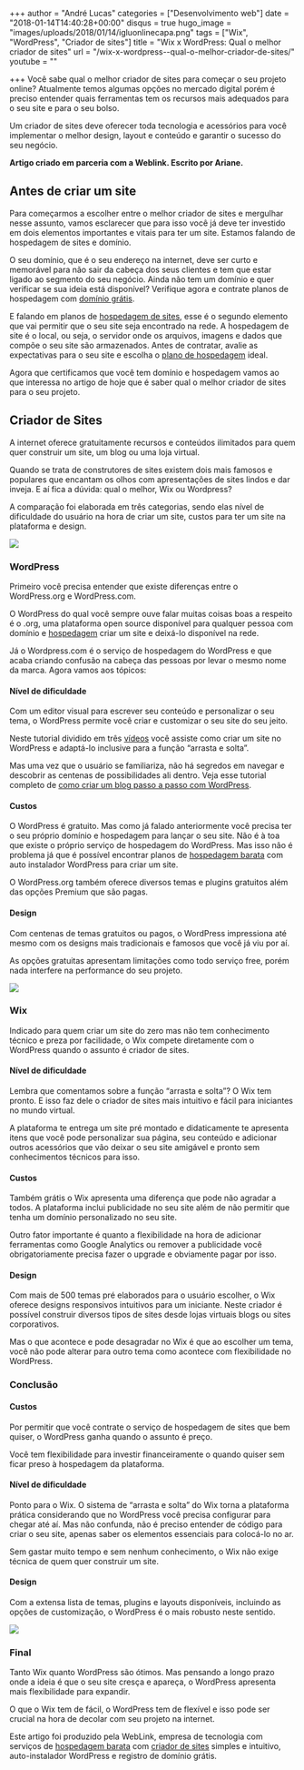 +++
author = "André Lucas"
categories = ["Desenvolvimento web"]
date = "2018-01-14T14:40:28+00:00"
disqus = true
hugo_image = "images/uploads/2018/01/14/igluonlinecapa.png"
tags = ["Wix", "WordPress", "Criador de sites"]
title = "Wix x WordPress: Qual o melhor criador de sites"
url = "/wix-x-wordpress--qual-o-melhor-criador-de-sites/"
youtube = ""

+++
Você sabe qual o melhor criador de sites para começar o seu projeto online? Atualmente temos algumas opções no mercado digital porém é preciso entender quais ferramentas tem os recursos mais adequados para o seu site e para o seu bolso.

Um criador de sites deve oferecer toda tecnologia e acessórios para você implementar o melhor design, layout e conteúdo e garantir o sucesso do seu negócio.

**Artigo criado em parceria com a Weblink. Escrito por Ariane.**

## Antes de criar um site

Para começarmos a escolher entre o melhor criador de sites e mergulhar nesse assunto, vamos esclarecer que para isso você já deve ter investido em dois elementos importantes e vitais para ter um site. Estamos falando de hospedagem de sites e domínio.

O seu domínio, que é o seu endereço na internet, deve ser curto e memorável para não sair da cabeça dos seus clientes e tem que estar ligado ao segmento do seu negócio. Ainda não tem um domínio e quer verificar se sua ideia está disponível? Verifique agora e contrate planos de hospedagem com [domínio grátis](https://www.google.com/url?q=https://www.weblink.com.br/registro-de-dominio-com&sa=D&ust=1515952699518000&usg=AFQjCNFkXzBfDpodmfo5VM9amAFKM3fwQg).

E falando em planos de [hospedagem de sites](https://www.google.com/url?q=https://www.weblink.com.br/&sa=D&ust=1515952699518000&usg=AFQjCNHKLOV8Bj12TLda8p29vuytazUwlA), esse é o segundo elemento que vai permitir que o seu site seja encontrado na rede. A hospedagem de site é o local, ou seja, o servidor onde os arquivos, imagens e dados que compõe o seu site são armazenados. Antes de contratar, avalie as expectativas para o seu site e escolha o [plano de hospedagem](https://www.google.com/url?q=https://www.weblink.com.br/blog/hospedagem-de-sites/dicas-na-contratacao-de-uma-hospedagem/&sa=D&ust=1515952699518000&usg=AFQjCNE8d3o9jDksoVg3KpcLEKJedhkZzg) ideal.

Agora que certificamos que você tem domínio e hospedagem vamos ao que interessa no artigo de hoje que é saber qual o melhor criador de sites para o seu projeto.

## Criador de Sites

A internet oferece gratuitamente recursos e conteúdos ilimitados para quem quer construir um site, um blog ou uma loja virtual.

Quando se trata de construtores de sites existem dois mais famosos e populares que encantam os olhos com apresentações de sites lindos e dar inveja. E aí fica a dúvida: qual o melhor, Wix ou Wordpress?

A comparação foi elaborada em três categorias, sendo elas nível de dificuldade do usuário na hora de criar um site, custos para ter um site na plataforma e design.

![](images/uploads/2018/01/14/igluonlinewordpress.png)

### WordPress

Primeiro você precisa entender que existe diferenças entre o WordPress.org e WordPress.com.

O WordPress do qual você sempre ouve falar muitas coisas boas a respeito é o .org, uma plataforma open source disponível para qualquer pessoa com domínio e [hospedagem](https://www.google.com/url?q=http://weblink.com.br/&sa=D&ust=1515952699520000&usg=AFQjCNGvZMMx1zRo-dCkGpg2N_jz9PBp_w) criar um site e deixá-lo disponível na rede.

Já o Wordpress.com é o serviço de hospedagem do WordPress e que acaba criando confusão na cabeça das pessoas por levar o mesmo nome da marca. Agora vamos aos tópicos:

#### Nível de dificuldade

Com um editor visual para escrever seu conteúdo e personalizar o seu tema, o WordPress permite você criar e customizar o seu site do seu jeito.

Neste tutorial dividido em três [vídeos](https://www.google.com/url?q=https://www.youtube.com/watch?v%3D62KybzJcnDk&sa=D&ust=1515952699521000&usg=AFQjCNEi7pXhpy1UIZXvyS3Gm28uzNp_dA) você assiste como criar um site no WordPress e adaptá-lo inclusive para a função “arrasta e solta”.

Mas uma vez que o usuário se familiariza, não há segredos em navegar e descobrir as centenas de possibilidades ali dentro. Veja esse tutorial completo de [como criar um blog passo a passo com WordPress](https://www.google.com/url?q=https://www.hostinger.com.br/tutoriais/como-criar-blog-wordpress/&sa=D&ust=1515952699521000&usg=AFQjCNGZzcSyyOlwBHfmdOq4j87F0CeNyw).

#### Custos

O WordPress é gratuito. Mas como já falado anteriormente você precisa ter o seu próprio domínio e hospedagem para lançar o seu site. Não é à toa que existe o próprio serviço de hospedagem do WordPress. Mas isso não é problema já que é possível encontrar planos de [hospedagem barata](https://www.google.com/url?q=https://www.weblink.com.br/hospedagem-de-sites&sa=D&ust=1515952699522000&usg=AFQjCNFCx1MmKLzmbkml6V4Vca--KRS4fQ) com auto instalador WordPress para criar um site.

O WordPress.org também oferece diversos temas e plugins gratuitos além das opções Premium que são pagas.

#### Design

Com centenas de temas gratuitos ou pagos, o WordPress impressiona até mesmo com os designs mais tradicionais e famosos que você já viu por aí.

As opções gratuitas apresentam limitações como todo serviço free, porém nada interfere na performance do seu projeto.

![](images/uploads/2018/01/14/igluonlinewix.png)

### Wix

Indicado para quem criar um site do zero mas não tem conhecimento técnico e preza por facilidade, o Wix compete diretamente com o WordPress quando o assunto é criador de sites.

#### Nível de dificuldade

Lembra que comentamos sobre a função “arrasta e solta”? O Wix tem pronto. E isso faz dele o criador de sites mais intuitivo e fácil para iniciantes no mundo virtual.

A plataforma te entrega um site pré montado e didaticamente te apresenta itens que você pode personalizar sua página, seu conteúdo e adicionar outros acessórios que vão deixar o seu site amigável e pronto sem conhecimentos técnicos para isso.

#### Custos

Também grátis o Wix apresenta uma diferença que pode não agradar a todos. A plataforma inclui publicidade no seu site além de não permitir que tenha um domínio personalizado no seu site.

Outro fator importante é quanto a flexibilidade na hora de adicionar ferramentas como Google Analytics ou remover a publicidade você obrigatoriamente precisa fazer o upgrade e obviamente pagar por isso.

#### Design

Com mais de 500 temas pré elaborados para o usuário escolher, o Wix oferece designs responsivos intuitivos para um iniciante. Neste criador é possível construir diversos tipos de sites desde lojas virtuais blogs ou sites corporativos.

Mas o que acontece e pode desagradar no Wix é que ao escolher um tema, você não pode alterar para outro tema como acontece com flexibilidade no WordPress.

### Conclusão

#### Custos

Por permitir que você contrate o serviço de hospedagem de sites que bem quiser, o WordPress ganha quando o assunto é preço.

Você tem flexibilidade para investir financeiramente o quando quiser sem ficar preso à hospedagem da plataforma.

#### Nível de dificuldade

Ponto para o Wix. O sistema de “arrasta e solta” do Wix torna a plataforma prática considerando que no WordPress você precisa configurar para chegar até aí. Mas não confunda, não é preciso entender de código para criar o seu site, apenas saber os elementos essenciais para colocá-lo no ar.

Sem gastar muito tempo e sem nenhum conhecimento, o Wix não exige técnica de quem quer construir um site.

#### Design

Com a extensa lista de temas, plugins e layouts disponíveis, incluindo as opções de customização, o WordPress é o mais robusto neste sentido.

![](images/uploads/2018/01/14/igluonline2.png)

### Final

Tanto Wix quanto WordPress são ótimos. Mas pensando a longo prazo onde a ideia é que o seu site cresça e apareça, o WordPress apresenta mais flexibilidade para expandir.

O que o Wix tem de fácil, o WordPress tem de flexível e isso pode ser crucial na hora de decolar com seu projeto na internet.

Este artigo foi produzido pela WebLink, empresa de tecnologia com serviços de [hospedagem barata](https://www.google.com/url?q=https://www.weblink.com.br/&sa=D&ust=1515952699525000&usg=AFQjCNEUtwigKoFRuXwk_P42hBYgQBPFkQ) com [criador de sites](https://www.google.com/url?q=https://www.weblink.com.br/criador-de-sites&sa=D&ust=1515952699526000&usg=AFQjCNFuUgY7Scr39BxVX_hVMLXihF7iRA) simples e intuitivo, auto-instalador WordPress e registro de domínio grátis.